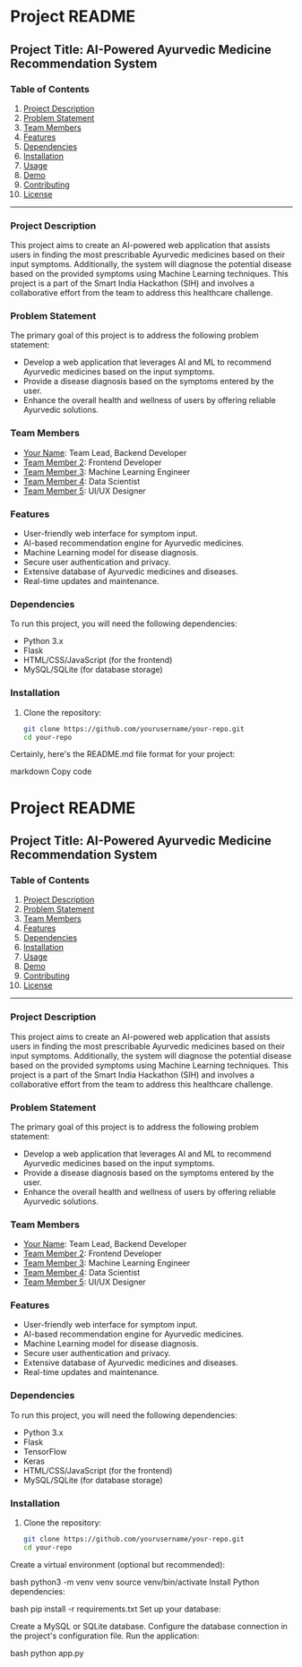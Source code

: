 # Project README

## Project Title: AI-Powered Ayurvedic Medicine Recommendation System

### Table of Contents
1. [Project Description](#project-description)
2. [Problem Statement](#problem-statement)
3. [Team Members](#team-members)
4. [Features](#features)
5. [Dependencies](#dependencies)
6. [Installation](#installation)
7. [Usage](#usage)
8. [Demo](#demo)
9. [Contributing](#contributing)
10. [License](#license)

---

### Project Description
This project aims to create an AI-powered web application that assists users in finding the most prescribable Ayurvedic medicines based on their input symptoms. Additionally, the system will diagnose the potential disease based on the provided symptoms using Machine Learning techniques. This project is a part of the Smart India Hackathon (SIH) and involves a collaborative effort from the team to address this healthcare challenge.

### Problem Statement
The primary goal of this project is to address the following problem statement:
- Develop a web application that leverages AI and ML to recommend Ayurvedic medicines based on the input symptoms.
- Provide a disease diagnosis based on the symptoms entered by the user.
- Enhance the overall health and wellness of users by offering reliable Ayurvedic solutions.

### Team Members
- [Your Name](#): Team Lead, Backend Developer
- [Team Member 2](#): Frontend Developer
- [Team Member 3](#): Machine Learning Engineer
- [Team Member 4](#): Data Scientist
- [Team Member 5](#): UI/UX Designer

### Features
- User-friendly web interface for symptom input.
- AI-based recommendation engine for Ayurvedic medicines.
- Machine Learning model for disease diagnosis.
- Secure user authentication and privacy.
- Extensive database of Ayurvedic medicines and diseases.
- Real-time updates and maintenance.

### Dependencies
To run this project, you will need the following dependencies:
- Python 3.x
- Flask
- HTML/CSS/JavaScript (for the frontend)
- MySQL/SQLite (for database storage)

### Installation
1. Clone the repository:
   ```bash
   git clone https://github.com/yourusername/your-repo.git
   cd your-repo

Certainly, here's the README.md file format for your project:

markdown
Copy code
# Project README

## Project Title: AI-Powered Ayurvedic Medicine Recommendation System

### Table of Contents
1. [Project Description](#project-description)
2. [Problem Statement](#problem-statement)
3. [Team Members](#team-members)
4. [Features](#features)
5. [Dependencies](#dependencies)
6. [Installation](#installation)
7. [Usage](#usage)
8. [Demo](#demo)
9. [Contributing](#contributing)
10. [License](#license)

---

### Project Description
This project aims to create an AI-powered web application that assists users in finding the most prescribable Ayurvedic medicines based on their input symptoms. Additionally, the system will diagnose the potential disease based on the provided symptoms using Machine Learning techniques. This project is a part of the Smart India Hackathon (SIH) and involves a collaborative effort from the team to address this healthcare challenge.

### Problem Statement
The primary goal of this project is to address the following problem statement:
- Develop a web application that leverages AI and ML to recommend Ayurvedic medicines based on the input symptoms.
- Provide a disease diagnosis based on the symptoms entered by the user.
- Enhance the overall health and wellness of users by offering reliable Ayurvedic solutions.

### Team Members
- [Your Name](#): Team Lead, Backend Developer
- [Team Member 2](#): Frontend Developer
- [Team Member 3](#): Machine Learning Engineer
- [Team Member 4](#): Data Scientist
- [Team Member 5](#): UI/UX Designer

### Features
- User-friendly web interface for symptom input.
- AI-based recommendation engine for Ayurvedic medicines.
- Machine Learning model for disease diagnosis.
- Secure user authentication and privacy.
- Extensive database of Ayurvedic medicines and diseases.
- Real-time updates and maintenance.

### Dependencies
To run this project, you will need the following dependencies:

- Python 3.x
- Flask
- TensorFlow
- Keras
- HTML/CSS/JavaScript (for the frontend)
- MySQL/SQLite (for database storage)

### Installation
1. Clone the repository:
   ```bash
   git clone https://github.com/yourusername/your-repo.git
   cd your-repo
   
Create a virtual environment (optional but recommended):

bash
python3 -m venv venv
source venv/bin/activate
Install Python dependencies:

bash
pip install -r requirements.txt
Set up your database:

Create a MySQL or SQLite database.
Configure the database connection in the project's configuration file.
Run the application:

bash
python app.py

